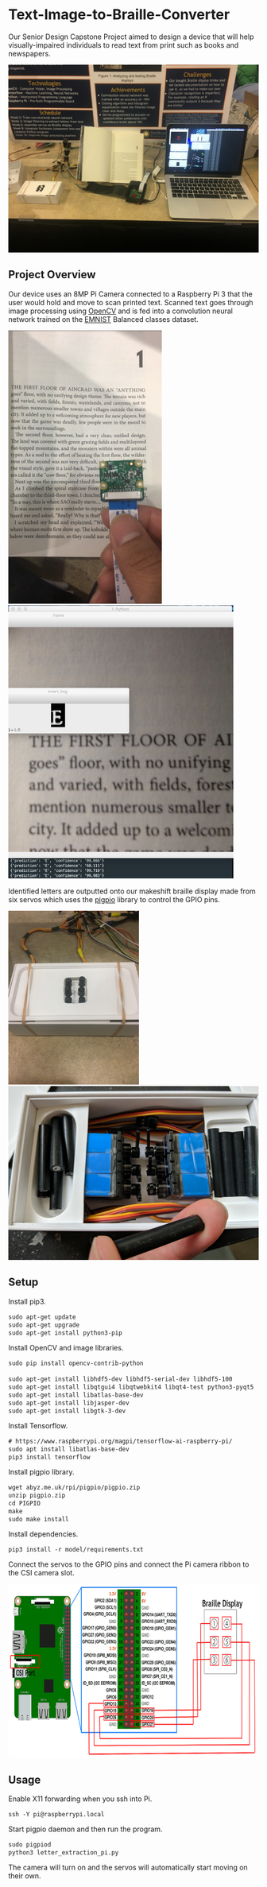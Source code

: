 # Text-Image-to-Braille-Converter

Our Senior Design Capstone Project aimed to design a device that will help visually-impaired individuals to read text from print such as books and newspapers. 

![](https://github.com/bobjoefrank/Text-Image-to-Braille-Converter/blob/master/documentation/IMG_1013.JPG)

## Project Overview

Our device uses an 8MP Pi Camera connected to a Raspberry Pi 3 that the user would hold and move to scan printed text. Scanned text goes through image processing using [OpenCV](https://opencv.org/) and is fed into a convolution neural network trained on the [EMNIST](https://www.nist.gov/node/1298471/emnist-dataset) Balanced classes dataset.

<p float="left">
  <img src="https://github.com/bobjoefrank/Text-Image-to-Braille-Converter/blob/master/documentation/IMG_1048.PNG" height="550">
  <img src="https://github.com/bobjoefrank/Text-Image-to-Braille-Converter/blob/master/documentation/Screen Shot 2019-03-08 at 01.33.52.png" height="550">
</p>

Identified letters are outputted onto our makeshift braille display made from six servos which uses the [pigpio](http://abyz.me.uk/rpi/pigpio/index.html) library to control the GPIO pins.

<p float="left">
  <img src="https://github.com/bobjoefrank/Text-Image-to-Braille-Converter/blob/master/documentation/IMG_1010.JPG" height="350">
  <img src="https://github.com/bobjoefrank/Text-Image-to-Braille-Converter/blob/master/documentation/IMG_20190218_152720.jpg" height="350">
</p>

## Setup

Install pip3.
```
sudo apt-get update
sudo apt-get upgrade
sudo apt-get install python3-pip
```
Install OpenCV and image libraries.
```
sudo pip install opencv-contrib-python

sudo apt-get install libhdf5-dev libhdf5-serial-dev libhdf5-100
sudo apt-get install libqtgui4 libqtwebkit4 libqt4-test python3-pyqt5
sudo apt-get install libatlas-base-dev
sudo apt-get install libjasper-dev
sudo apt-get install libgtk-3-dev
```
Install Tensorflow.
```
# https://www.raspberrypi.org/magpi/tensorflow-ai-raspberry-pi/
sudo apt install libatlas-base-dev
pip3 install tensorflow
```
Install pigpio library.
```
wget abyz.me.uk/rpi/pigpio/pigpio.zip
unzip pigpio.zip
cd PIGPIO
make
sudo make install
```
Install dependencies.
```
pip3 install -r model/requirements.txt
```

Connect the servos to the GPIO pins and connect the Pi camera ribbon to the CSI camera slot.

<img src="https://github.com/bobjoefrank/Text-Image-to-Braille-Converter/blob/master/documentation/servo_layout.jpg" height="350">

## Usage
Enable X11 forwarding when you ssh into Pi.
```
ssh -Y pi@raspberrypi.local
```
Start pigpio daemon and then run the program.
```
sudo pigpiod
python3 letter_extraction_pi.py
```
The camera will turn on and the servos will automatically start moving on their own.
